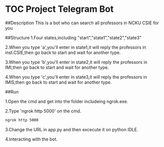 # TOC Project Telegram Bot 

##Description
This is a bot who can search all professors in NCKU CSIE for you

##Structure
1.Four states,including "start","state1","state2","state3"

2.When you type 'a',you'll enter in state1,it will reply the professors in inst.CSIE,then go back to start and wait for another type.

3.When you type 'b',you'll enter in state2,it will reply the professors in IMI,then go back to start and wait for another type.

4.When you type 'c',you'll enter in state3,it will reply the professors in IMIS,then go back to start and wait for another type.

##Run

1.Open the cmd and get into the folder includeing ngrok.exe.

2.Type 'ngrok http 5000' on the cmd.

```sh
ngrok http 5000
```

3.Change the URL in app.py and then excecute it on python IDLE.

4.Interacting with the bot.